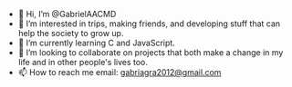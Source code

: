 - 👋 Hi, I’m @GabrielAACMD
- 👀 I’m interested in trips, making friends, and developing stuff that can help the society to grow up.
- 🌱 I’m currently learning C and JavaScript.
- 💞️ I’m looking to collaborate on projects that both make a change in my life and in other people's lives too.
- 📫 How to reach me email: gabriagra2012@gmail.com

<!---
GabrielAACMD/GabrielAACMD is a ✨ special ✨ repository because its `README.md` (this file) appears on your GitHub profile.
You can click the Preview link to take a look at your changes.
--->
